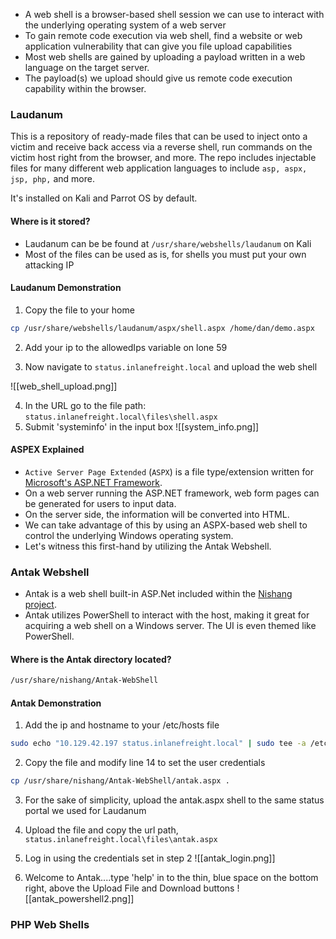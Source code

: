 
- A web shell is a browser-based shell session we can use to interact with the underlying operating system of a web server
- To gain remote code execution via web shell, find a website or web application vulnerability that can give you file upload capabilities
- Most web shells are gained by uploading a payload written in a web language on the target server. 
- The payload(s) we upload should give us remote code execution capability within the browser.

### Laudanum

This is a repository of ready-made files that can be used to inject onto a victim and receive back access via a reverse shell, run commands on the victim host right from the browser, and more. The repo includes injectable files for many different web application languages to include `asp, aspx, jsp, php,` and more.

It's installed on Kali and Parrot OS by default.

#### Where is it stored?

- Laudanum can be be found at `/usr/share/webshells/laudanum` on Kali
- Most of the files can be used as is, for shells you must put your own attacking IP

#### Laudanum Demonstration

1) Copy the file to your home
```bash
cp /usr/share/webshells/laudanum/aspx/shell.aspx /home/dan/demo.aspx
```

2) Add your ip to the allowedIps variable on lone 59

3) Now navigate to `status.inlanefreight.local` and upload the web shell

![[web_shell_upload.png]]

4) In the URL go to the file path: `status.inlanefreight.local\files\shell.aspx`
5) Submit 'systeminfo' in the input box
![[system_info.png]]


#### ASPEX Explained

- `Active Server Page Extended` (`ASPX`) is a file type/extension written for [Microsoft's ASP.NET Framework](https://docs.microsoft.com/en-us/aspnet/overview). 
- On a web server running the ASP.NET framework, web form pages can be generated for users to input data. 
- On the server side, the information will be converted into HTML. 
- We can take advantage of this by using an ASPX-based web shell to control the underlying Windows operating system. 
- Let's witness this first-hand by utilizing the Antak Webshell.


### Antak Webshell

- Antak is a web shell built-in ASP.Net included within the [Nishang project](https://github.com/samratashok/nishang). 
- Antak utilizes PowerShell to interact with the host, making it great for acquiring a web shell on a Windows server. The UI is even themed like PowerShell. 

#### Where is the Antak directory located?
```bash
/usr/share/nishang/Antak-WebShell
```

#### Antak Demonstration

1) Add the ip and hostname to your /etc/hosts file
```bash
sudo echo "10.129.42.197 status.inlanefreight.local" | sudo tee -a /etc/hosts
```

2) Copy the file and modify line 14 to set the user credentials
```bash
cp /usr/share/nishang/Antak-WebShell/antak.aspx .
```

3) For the sake of simplicity, upload the antak.aspx shell to the same status portal we used for Laudanum
4) Upload the file and copy the url path, `status.inlanefreight.local\files\antak.aspx`
5) Log in using the credentials set in step 2
![[antak_login.png]]

6) Welcome to Antak....type 'help' in to the thin, blue space on the bottom right, above the Upload File and Download buttons
![[antak_powershell2.png]]



### PHP Web Shells
